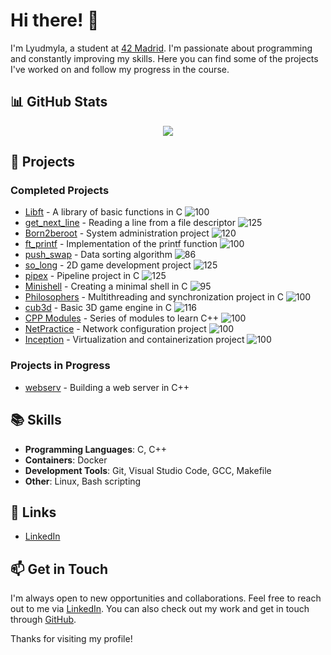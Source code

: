 # Hi there! 👋

I'm Lyudmyla, a student at [42 Madrid](https://www.42madrid.com/). I'm passionate about programming and constantly improving my skills. Here you can find some of the projects I've worked on and follow my progress in the course.

## 📊 GitHub Stats

<a href="https://github.com/lyandriy" style="display: flex; align-items: center; justify-content: center; flex-wrap: wrap;">
  <img align="top" src="https://github-readme-stats-git-masterrstaa-rickstaa.vercel.app/api/top-langs/?username=lyandriy&layout=compact&theme=highcontrast" />
</a>

## 🚀 Projects

### Completed Projects
- [Libft](https://github.com/lyandriy/libft) - A library of basic functions in C ![100](https://img.shields.io/badge/Score-100-brightgreen)
- [get_next_line](https://github.com/lyandriy/get_next_line) - Reading a line from a file descriptor ![125](https://img.shields.io/badge/Score-125-brightgreen)
- [Born2beroot](https://github.com/lyandriy/Born2beRoot) - System administration project ![120](https://img.shields.io/badge/Score-120-brightgreen)
- [ft_printf](https://github.com/lyandriy/printf) - Implementation of the printf function ![100](https://img.shields.io/badge/Score-100-brightgreen)
- [push_swap](https://github.com/lyandriy/push_swap) - Data sorting algorithm ![86](https://img.shields.io/badge/Score-86-brightgreen)
- [so_long](https://github.com/lyandriy/libft) - 2D game development project ![125](https://img.shields.io/badge/Score-125-brightgreen)
- [pipex](https://github.com/lyandriy/pipex) - Pipeline project in C ![125](https://img.shields.io/badge/Score-125-brightgreen)
- [Minishell](https://github.com/lyandriy/Minishell) - Creating a minimal shell in C ![95](https://img.shields.io/badge/Score-95-brightgreen)
- [Philosophers](https://github.com/lyandriy/Philo) - Multithreading and synchronization project in C ![100](https://img.shields.io/badge/Score-100-brightgreen)
- [cub3d](https://github.com/lyandriy/Cub3D) - Basic 3D game engine in C ![116](https://img.shields.io/badge/Score-116-brightgreen)
- [CPP Modules](https://github.com/lyandriy/C-Plus-Plus) - Series of modules to learn C++ ![100](https://img.shields.io/badge/Score-100-brightgreen)
- [NetPractice](https://github.com/lyandriy/NetPractice) - Network configuration project ![100](https://img.shields.io/badge/Score-100-brightgreen)
- [Inception](https://github.com/lyandriy/Inception) - Virtualization and containerization project ![100](https://img.shields.io/badge/Score-100-brightgreen)

### Projects in Progress
- [webserv](https://github.com/lyandriy/webserv) - Building a web server in C++

## 📚 Skills
- **Programming Languages**: C, C++
- **Containers**: Docker
- **Development Tools**: Git, Visual Studio Code, GCC, Makefile
- **Other**: Linux, Bash scripting

## 🔗 Links
- [LinkedIn](https://www.linkedin.com/in/lyudmyla-andriychyk-fetsenets-419300242/)

## 📫 Get in Touch
I'm always open to new opportunities and collaborations. Feel free to reach out to me via [LinkedIn](https://www.linkedin.com/in/lyudmyla-andriychyk-fetsenets-419300242/). You can also check out my work and get in touch through [GitHub](https://github.com/lyandriy).

Thanks for visiting my profile!
